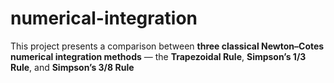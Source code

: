 # numerical-integration
This project presents a comparison between **three classical Newton–Cotes numerical integration methods** — the **Trapezoidal Rule**, **Simpson’s 1/3 Rule**, and **Simpson’s 3/8 Rule**
